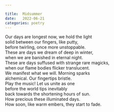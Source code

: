```yaml
---

title:  Midsummer
date:   2022-06-21
categories: poetry
---
```


Our days are longest now, we hold the light  
solid between our fingers, like putty,  
before twirling, once more unstoppable.  
These are days we dream of deep in winter,  
when we are	banished in	eternal night.  
These are days suffused	with strange rare magicks,  
when our flame bodies flicker translucent.  
We manifest	what we will. Morning sparks  
alchemical. Our fingertips bristle.  
Play the music! Let us unite as one  
before the world tips inevitably  
back towards the shortening hours of sun.  
How precious these illuminated days.  
How soon, like warm embers, they start to fade.

